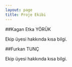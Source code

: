 ```yaml
---
layout: page
title: Proje Ekibi
---
```




##Kagan Etka YÖRÜK

Ekip üyesi hakkında kısa bilgi.

<p>
<a href="https://github.com/kaganetka" target="_blank"><i class="fa fa-github fa-2x"></i></a>
<a href="https://www.linkedin.com/profile/preview?locale=tr_TR&trk=prof-0-sb-preview-primary-button" target="_blank"><i class="fa fa-linkedin-square fa-2x"></i></a>
<!--
<a href="https://www.facebook.com/kagan.yoruk" target="_blank"><i class="fa fa-facebook fa-2x"></i></a>
-->
<a href="https://twitter.com/YRKEtka" target="_blank"><i class="fa fa-twitter fa-2x"></i></a>
</p>

##Furkan TUNÇ

Ekip üyesi hakkında kısa bilgi.

<p>
<a href="" target="_blank"><i class="fa fa-github fa-2x"></i></a>
<a href="" target="_blank"><i class="fa fa-linkedin-square fa-2x"></i></a>
<!-- 
<a href="" target="_blank"><i class="fa fa-facebook fa-2x"></i></a>
-->
<a href="" target="_blank"><i class="fa fa-twitter fa-2x"></i></a>
<a href="" target="_blank"><i class="fa fa-globe fa-2x"></i></a>
<a href="" target="_blank"><i class="fa fa-envelope fa-2x"></i></a>
</p>

